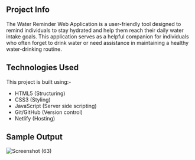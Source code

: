 ## Project Info 
The Water Reminder Web Application is a user-friendly tool designed to remind individuals to stay hydrated and help them reach their daily water intake goals. This application serves as a helpful companion for individuals who often forget to drink water or need assistance in maintaining a healthy water-drinking routine.

## Technologies Used
This project is built using:-  
 - HTML5 (Structuring)  
 - CSS3 (Styling)  
 - JavaScript (Server side scripting)    
 - Git/GitHub (Version control)  
 - Netlify (Hosting)

## Sample Output
![Screenshot (63)](https://github.com/krutika-ladani/Front-End-Projects/assets/119760273/d17e0373-7e0b-4aa4-9c55-71de5c2ef478)
